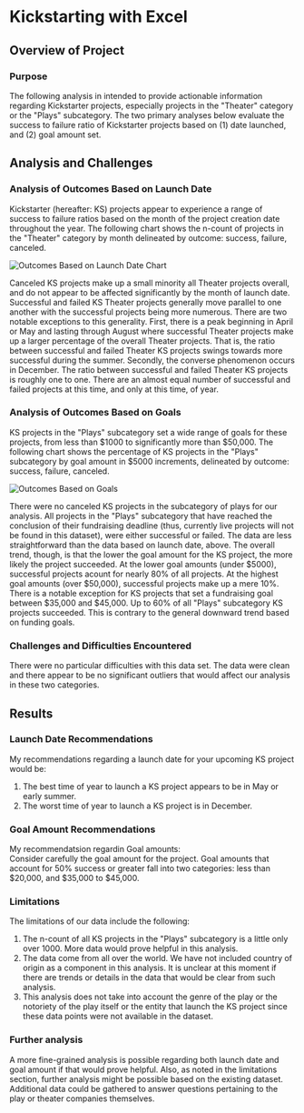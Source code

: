 # Kickstarting with Excel

## Overview of Project

### Purpose
The following analysis in intended to provide actionable information regarding Kickstarter projects, especially projects in the "Theater" category or the "Plays" subcategory. The two primary analyses below evaluate the success to failure ratio of Kickstarter projects based on (1) date launched, and (2) goal amount set.

## Analysis and Challenges

### Analysis of Outcomes Based on Launch Date
Kickstarter (hereafter: KS) projects appear to experience a range of success to failure ratios based on the month of the project creation date throughout the year. The following chart shows the n-count of projects in the "Theater" category by month delineated by outcome: success, failure, canceled.

![Outcomes Based on Launch Date Chart](https://i.imgur.com/k796JVN.png)  

Canceled KS projects make up a small minority all Theater projects overall, and do not appear to be affected significantly by the month of launch date. Successful and failed KS Theater projects generally move parallel to one another with the successful projects being more numerous. There are two notable exceptions to this generality. First, there is a peak beginning in April or May and lasting through August where successful Theater projects make up a larger percentage of the overall Theater projects. That is, the ratio between successful and failed Theater KS projects swings towards more successful during the summer. Secondly, the converse phenomenon occurs in December. The ratio between successful and failed Theater KS projects is roughly one to one. There are an almost equal number of successful and failed projects at this time, and only at this time, of year.

### Analysis of Outcomes Based on Goals
KS projects in the "Plays" subcategory set a wide range of goals for these projects, from less than $1000 to significantly more than $50,000. The following chart shows the percentage of KS projects in the "Plays" subcategory by goal amount in $5000 increments, delineated by outcome: success, failure, canceled.

![Outcomes Based on Goals](https://i.imgur.com/ju2weDl.png)

There were no canceled KS projects in the subcategory of plays for our analysis. All projects in the "Plays" subcategory that have reached the conclusion of their fundraising deadline (thus, currently live projects will not be found in this dataset), were either successful or failed. The data are less straightforward than the data based on launch date, above. The overall trend, though, is that the lower the goal amount for the KS project, the more likely the project succeeded. At the lower goal amounts (under $5000), successful projects acount for nearly 80% of all projects. At the highest goal amounts (over $50,000), successful projects make up a mere 10%. There is a notable exception for KS projects that set a fundraising goal between $35,000 and $45,000. Up to 60% of all "Plays" subcategory KS projects succeeded. This is contrary to the general downward trend based on funding goals.

### Challenges and Difficulties Encountered
There were no particular difficulties with this data set. The data were clean and there appear to be no significant outliers that would affect our analysis in these two categories.

## Results

### Launch Date Recommendations
My recommendations regarding a launch date for your upcoming KS project would be:  
1. The best time of year to launch a KS project appears to be in May or early summer.  
2. The worst time of year to launch a KS project is in December.  

### Goal Amount Recommendations
My recommendatsion regardin Goal amounts:  
Consider carefully the goal amount for the project. Goal amounts that account for 50% success or greater fall into two categories: less than $20,000, and $35,000 to $45,000.  

### Limitations
The limitations of our data include the following:  
1. The n-count of all KS projects in the "Plays" subcategory is a little only over 1000. More data would prove helpful in this analysis.  
2. The data come from all over the world. We have not included country of origin as a component in this analysis. It is unclear at this moment if there are trends or details in the data that would be clear from such analysis.
3. This analysis does not take into account the genre of the play or the notoriety of the play itself or the entity that launch the KS project since these data points were not available in the dataset.

### Further analysis
A more fine-grained analysis is possible regarding both launch date and goal amount if that would prove helpful. Also, as noted in the limitations section, further analysis might be possible based on the existing dataset. Additional data could be gathered to answer questions pertaining to the play or theater companies themselves.
